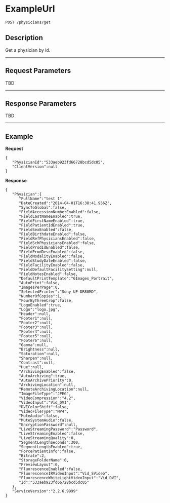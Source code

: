 # ExampleUrl

    POST /physicians/get

## Description

Get a physician by id.

***

## Request Parameters

TBD

***

## Response Parameters

TBD

***

## Example
**Request**

	{
	   "PhysicianId":"533aeb923fd66728bcd5dc05",
	   "ClientVersion":null
	}

**Response**

	{
	   "Physician":{
		  "FullName":"test 1",
		  "DateCreated":"2014-04-01T16:38:41.956Z",
		  "SyncToGlobal":false,
		  "FieldAccessionNumberEnabled":false,
		  "FieldLastNameEnabled":true,
		  "FieldFirstNameEnabled":true,
		  "FieldPatientIdEnabled":true,
		  "FieldSexEnabled":false,
		  "FieldBirthdateEnabled":false,
		  "FieldRefPhysiciansEnabled":false,
		  "FieldSchPhysiciansEnabled":false,
		  "FieldProdIdEnabled":false,
		  "FieldProdDescEnabled":false,
		  "FieldModalityEnabled":false,
		  "FieldStudyDateEnabled":false,
		  "FieldFacilityEnabled":false,
		  "FieldDefaultFacilitySetting":null,
		  "FieldNotesEnabled":false,
		  "DefaultPrintTemplate":"6Images_Portrait",
		  "AutoPrint":false,
		  "ImagesPerPage":0,
		  "SelectedPrinter":"Sony UP-DR80MD",
		  "NumberOfCopies":1,
		  "FourByThreeCrop":false,
		  "LogoEnabled":true,
		  "Logo":"logo.jpg",
		  "Header":null,
		  "Footer1":null,
		  "Footer2":null,
		  "Footer3":null,
		  "Footer4":null,
		  "Footer5":null,
		  "Footer6":null,
		  "Gamma":null,
		  "Brightness":null,
		  "Saturation":null,
		  "Sharpen":null,
		  "Contrast":null,
		  "Hue":null,
		  "ArchivingEnabled":false,
		  "AutoArchiving":true,
		  "AutoArchivePriority":0,
		  "ArchivingLocation":null,
		  "RemoteArchivingLocation":null,
		  "ImageFileType":"JPEG",
		  "VideoCompression":"4.2",
		  "VideoInput":"Vid_DVI",
		  "DVIColorShift":false,
		  "VideoFileType":"MP4",
		  "MuteAudio":false,
		  "MuteSystemAudio":false,
		  "EncryptionPassword":null,
		  "LiveStreamingPassword":"Password",
		  "LiveStreamingEnabled":false,
		  "LiveStreamingQuality":0,
		  "SegmentLengthSeconds":300,
		  "SegmentLengthEnabled":true,
		  "ForcePatientInfo":false,
		  "Bitrate":2,
		  "StorageFolderName":0,
		  "PreviewLayout":0,
		  "FluorescenceEnabled":false,
		  "FluorescenceIRVideoInput":"Vid_SVideo",
		  "FluorescenceWhiteLightVideoInput":"Vid_DVI",
		  "Id":"533aeb923fd66728bcd5dc05"
	   },
	   "ServiceVersion":"2.2.6.9999"
	}
